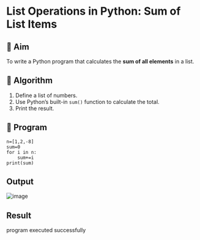 # List Operations in Python: Sum of List Items

## 🎯 Aim
To write a Python program that calculates the **sum of all elements** in a list.

## 🧠 Algorithm
1. Define a list of numbers.
2. Use Python’s built-in `sum()` function to calculate the total.
3. Print the result.

## 🧾 Program

```
n=[1,2,-8]
sum=0
for i in n:
    sum+=i
print(sum)

```

## Output
![image](https://github.com/user-attachments/assets/09ce2f4c-0cff-4fb0-934c-072638a1e25b)


## Result
program executed successfully
